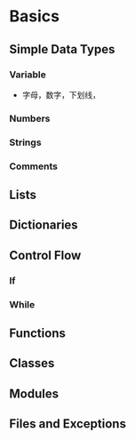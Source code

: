 


# Basics

## Simple Data Types
### Variable
- 字母，数字，下划线，
### Numbers
### Strings
### Comments

## Lists
## Dictionaries

## Control Flow
### If
### While

## Functions
## Classes
## Modules
## Files and Exceptions
